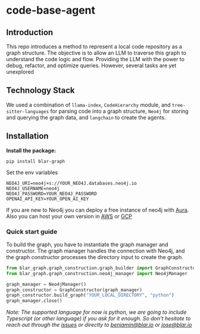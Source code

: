 # code-base-agent

## Introduction

This repo introduces a method to represent a local code repository as a graph structure. The objective is to allow an LLM to traverse this graph to understand the code logic and flow. Providing the LLM with the power to debug, refactor, and optimize queries. However, several tasks are yet unexplored

## Technology Stack

We used a combination of `llama-index`, `CodeHierarchy` module, and `tree-sitter-languages` for parsing code into a graph structure, `Neo4j` for storing and querying the graph data, and `langchain` to create the agents.

## Installation

**Install the package:**

```shell
pip install blar-graph
```

Set the env variables

```.env
NEO4J_URI=neo4j+s://YOUR_NEO4J.databases.neo4j.io
NEO4J_USERNAME=neo4j
NEO4J_PASSWORD=YOUR_NEO4J_PASSWORD
OPENAI_API_KEY=YOUR_OPEN_AI_KEY
```

If you are new to Neo4j you can deploy a free instance of neo4j with [Aura](https://login.neo4j.com/u/signup/identifier?state=hKFo2SBIWW01eGl6SEhHVTVZQ2g1VU9rSk1BZlVVblJPd2FzSqFur3VuaXZlcnNhbC1sb2dpbqN0aWTZIFNSUXR5UEtwZThoQTBlOWs0ck1hN0ZTekFOY3JfWkNho2NpZNkgV1NMczYwNDdrT2pwVVNXODNnRFo0SnlZaElrNXpZVG8). Also you can host your own version in [AWS](https://aws.amazon.com/marketplace/seller-profile?id=23ec694a-d2af-4641-b4d3-b7201ab2f5f9) or [GCP](https://console.cloud.google.com/marketplace/product/endpoints/prod.n4gcp.neo4j.io?rapt=AEjHL4O-iQH8W8STKpH0_zwz8HEyQqA9XFkpnFUkJotAt2wAT0Zmjhraww8X6covdYdzJdUi_LwtQtG8qDChLOLYHeEG4x1kZyhfzukM2WkabnwQlQpu5ws&project=direct-album-395214)

### Quick start guide

To build the graph, you have to instantiate the graph manager and constructor. The graph manager handles the connection with Neo4j, and the graph constructor processes the directory input to create the graph.

```python
from blar_graph.graph_construction.graph_builder import GraphConstructor
from blar_graph.graph_construction.neo4j_manager import Neo4jManager

graph_manager = Neo4jManager()
graph_constructor = GraphConstructor(graph_manager)
graph_constructor.build_graph("YOUR_LOCAL_DIRECTORY", "python")
graph_manager.close()
```

*Note: The supported language for now is python, we are going to include Typescript (or other language) if you ask for it enough. So don't hesitate to reach out through the [issues](https://github.com/blarApp/code-base-agent/issues) or directly to benjamin@blar.io or jose@blar.io*
